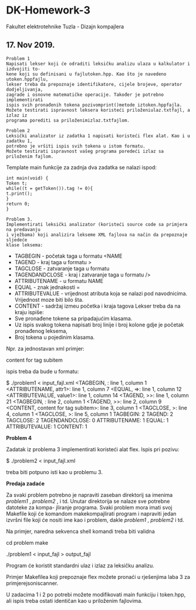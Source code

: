# DK-Homework-3
Fakultet elektrotehnike Tuzla - Dizajn kompajlera

## 17. Nov 2019.


```
Problem 1
Napisati lekser koji će odraditi leksičku analizu ulaza u kalkulator i izdvojiti to-
kene koji su definisani u fajlutoken.hpp. Kao što je navedeno utoken.hppfajlu,
lekser treba da prepoznaje identifikatore, cijele brojeve, operator dodjeljivanja,
zagrade i osnovne matematičke operacije. Također je potrebno implementirati
ispis svih pronađenih tokena pozivomprint()metode iztoken.hppfajla.
Možete testirati ispravnost leksera koristeći priloženiulaz.txtfajl, a izlaz iz
programa porediti sa priloženimizlaz.txtfajlom.
```
```
Problem 2
Leksički analizator iz zadatka 1 napisati koristeći flex alat. Kao i u zadatku 1,
potrebno je vršiti ispis svih tokena u istom formatu.
Možete testirati ispravnost vašeg programa poredeći izlaz sa priloženim fajlom.
```
Template main funkcije za zadnja dva zadatka se nalazi ispod:

```
int main(void) {
Token t;
while((t = getToken()).tag != 0){
t.print();
}
return 0;
}
```
```
Problem 3.
Implementirati leksički analizator (koristeći source code sa primjera na predavanju
i vježbama) koji analizira lekseme XML fajlova na način da prepoznaje sljedeće
klase leksema:
```
- TAGBEGIN - početak taga u formatu <NAME
- TAGEND - kraj taga u formatu >
- TAGCLOSE - zatvaranje taga u formatu
- TAGENDANDCLOSE - kraj i zatvaranje taga u formatu />
- ATTRIBUTENAME - u formatu NAME
- EQUAL - znak jednakosti =
- ATTRIBUTEVALUE - vrijednost atributa koja se nalazi pod navodnicima.
    Vrijednost moze biti bilo šta.
- CONTENT - sadržaj izmeu početka i kraja tagova
Lekser treba da na kraju ispiše:
- Sve pronađene tokene sa pripadajućim klasama.
- Uz ispis svakog tokena napisati broj linije i broj kolone gdje je početak
pronađenog leksema,
- Broj tokena u pojedinim klasama.


Npr. za jednostavan xml primjer:

<item attr1="value1">
<subitem>
content for tag subitem
</subitem>
</item>

ispis treba da bude u formatu:

$ ./problem1 < input_fajl.xml
<TAGBEGIN, <item>: line 1, column 1
<ATTRIBUTENAME, attr1>: line 1, column 7
<EQUAL, =>: line 1, column 12
<ATTRIBUTEVALUE, value1>: line 1, column 14
<TAGEND, >>: line 1, column 21
<TAGBEGIN, <subitem>: line 2, column 1
<TAGEND, >>: line 2, column 9
<CONTENT, content for tag subitem>: line 3, column 1
<TAGCLOSE, </subitem>>: line 4, column 1
<TAGCLOSE, </item>>: line 5, column 1
TAGBEGIN: 2
TAGEND: 2
TAGCLOSE: 2
TAGENDANDCLOSE: 0
ATTRIBUTENAME: 1
EQUAL: 1
ATTRIBUTEVALUE: 1
CONTENT: 1

**Problem 4**

Zadatak iz problema 3 implementirati koristeći alat flex. Ispis pri pozivu:

$ ./problem2 < input_fajl.xml

treba biti potpuno isti kao u problemu 3.

**Predaja zadaće**

Za svaki problem potrebno je napraviti zaseban direktorij sa imenima _problem1_ ,
_problem2_ , i td. Unutar direktorija se nalaze sve potrebne datoteke za kompa-
jliranje programa. Svaki problem mora imati svoj Makefile koji će komandom
makekompajlirati program i napraviti jedan izvršni file koji će nositi ime kao i
problem, dakle _problem1_ , _problem2_ i td.

Na primjer, naredna sekvenca shell komandi treba biti validna

cd problem
make


./problem1 < input_fajl > output_fajl

Program će koristit standardni ulaz i izlaz za leksičku analizu.

Primjer Makefilea koji prepoznaje flex možete pronaći u rješenjima laba 3 za
primjerejsoniscanner.

U zadacima 1 i 2 po potrebi možete modifikovati main funkciju i token.hpp, ali
ispis treba ostati identičan kao u priloženim fajlovima.


